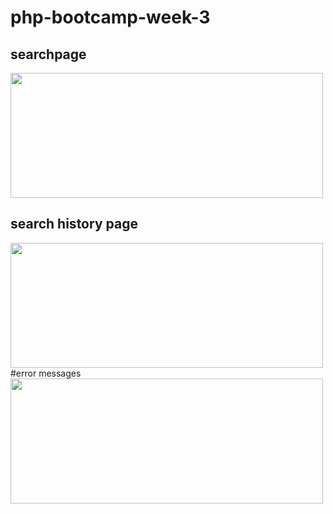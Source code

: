 # php-bootcamp-week-3

## searchpage

<img src="https://user-images.githubusercontent.com/19281204/184542022-db049ff0-35f4-42c8-9bfa-fe38eff6221a.PNG" width="500" height="200">

## search history page

<img src="https://user-images.githubusercontent.com/19281204/184542837-3827252d-78d8-4b10-8d93-823792920dd4.PNG" width="500" height="200">
#error messages
<img src="https://user-images.githubusercontent.com/19281204/184542927-a2e8b05a-fb32-467c-a33b-27aa8b786d83.PNG" width="500" height="200">
